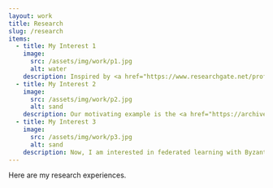 ```yaml
---
layout: work
title: Research
slug: /research
items:
  - title: My Interest 1
    image:
      src: /assets/img/work/p1.jpg
      alt: water
    description: Inspired by <a href="https://www.researchgate.net/profile/Michael-Jordan-3/publication/303521286_Communication-efficient_distributed_statistical_learning/links/57d2689208ae5f03b48b61f8/Communication-efficient-distributed-statistical-learning.pdf">Michael Jordan and others' work about distributed statistical learning </a>, I started research on distributed learning. Jordan et al. replaced the global likelihood function by communication-efficient surrogate likelihood (CSL). However, they required that the loss functions are smooth and have at least second-order derivatives, which limits its scope of application. For example, in some studies about high expenses in insurance, researchers are interested in predicting quantiles with nonsmooth quantile loss functions. So <b>we investigated a communication-efficient high-dimensional CQR estimation for distributed data</b>. 
  - title: My Interest 2
    image:
      src: /assets/img/work/p2.jpg
      alt: sand
    description: Our motivating example is the <a href="https://archive.ics.uci.edu/ml/datasets/Beijing+Multi-Site+Air-Quality+Data"> Beijing Air Quality data</a>. It contains hourly air pollutants data from 12 nationally controlled air-quality monitoring sites in Beijing from March 1, 2013 to February 28, 2017 and includes the measurements as a 24 × 6 matrix-valued predictor, which is the daily observation (24 hourly measurements) of eight variables - SO3, NO2, CO, O3, TEMP (temperature), PRES (pressure), DEWP (dew point temperature) and WSPM (wind speed). The response is the daily aggregated count of PM2.5. There are two pieces of work that we did based on these characteristics - <b>distributed matrix regression and online update matrix regression. Both works do not require communicaiton/storage of original data but only some summary statistics</b>.  
  - title: My Interest 3
    image:
      src: /assets/img/work/p3.jpg
      alt: sand
    description: Now, I am interested in federated learning with Byzantine attacks. Federated learning is highly related to distributed learning, where data are often distributed across a large number of clients (e.g. mobile devices). Based on Decentralized Gradient Descent (DGD), Wu et al. proposed <a href="https://arxiv.org/pdf/2205.08364.pdf">Network Gradient Desent (NGD)</a>, <b>however, how to extend NGD to the Byzantine attack scenario is under study</b>.
---
```


Here are my research experiences.
<br />
<br />
